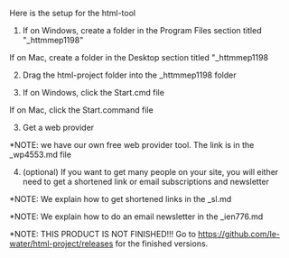 Here is the setup for the html-tool

1. If on Windows, create a folder in the Program Files section titled "_httmmep1198"

If on Mac, create a folder in the Desktop section titled "_httmmep1198

2. Drag the html-project folder into the _httmmep1198 folder

3. If on Windows, click the Start.cmd file

If on Mac, click the Start.command file

3. Get a web provider 

*NOTE: we have our own free web provider tool. The link is in the _wp4553.md file

4. (optional) If you want to get many people on your site, you will either need to get a shortened link or email subscriptions
and newsletter

*NOTE: We explain how to get shortened links in the _sl.md

*NOTE: We explain how to do an email newsletter in the _ien776.md



*NOTE: THIS PRODUCT IS NOT FINISHED!!!
Go to https://github.com/le-water/html-project/releases for the finished versions.
